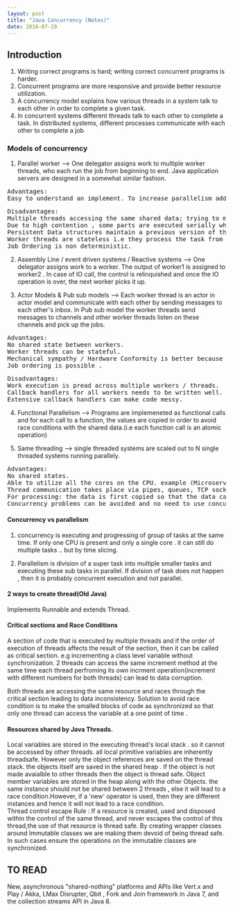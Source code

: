```yaml
---
layout: post
title: "Java Concurrency (Notes)"
date: 2016-07-29
---
```

## Introduction

1. Writing correct programs is hard; writing correct concurrent programs is harder.
2. Concurrent programs are more responsive and provide better resource utilization. 
3. A concurrency model explains how various threads in a system talk to each other in order to complete a given task.
4. In concurrent systems different threads talk to each other to complete a task. In distributed systems, different processes communicate with each other to complete a job 

### Models of concurrency

1. Parallel worker --> One delegator assigns work to multiple worker threads, who each run the job from beginning to end. Java application servers are designed in a somewhat similar fashion.
<pre>Advantages:<br>Easy to understand an implement. To increase parallelism add more workers (threads)</pre>
<pre>Disadvantages:<br>Multiple threads accessing the same shared data; trying to modify the same shared space can lead to data inconsistency.<br>Due to high contention , some parts are executed serially which defeats the purpose of concurrency.  <br>Persistent Data structures maintain a previous version of the data , but managability soon becomes an issue. <br>Worker threads are stateless i.e they process the task from the beginning every time. <br>Job Ordering is non deterministic.</pre>

2. Assembly Line / event driven systems / Reactive systems --> One delegator assigns work to a worker. The output of worker1 is assigned to worker2 . In case of IO call, the control is relinquished and once the IO operation is over, the next worker picks it up.

3. Actor Models & Pub sub models --> Each worker thread is an actor in actor model and communicate with each other by sending messages to each other's inbox. In Pub sub model the worker threads send messages to channels and other worker threads listen on these channels and pick up the jobs. 
<pre>Advantages:<br>No shared state between workers. <br>Worker threads can be stateful.<br>Mechanical sympathy / Hardware Conformity is better because we are esentially writing programs as though they are all single threaded applications .<br>Job ordering is possible . </pre>
<pre>Disadvantages:<br>Work execution is pread across multiple workers / threads.<br>Callback handlers for all workers needs to be written well.<br>Extensive callback handlers can make code messy.</pre>

4. Functional Parallelism --> Programs are implemeneted as functional calls and for each call to a function, the values are copied in order to avoid race conditions with the shared data.(i.e each function call is an atomic operation)

5. Same threading --> single threaded systems are scaled out to N single threaded systems running parallely. 
<pre>Advantages:<br>No shared states.<br>Able to utilize all the cores on the CPU. example (Microservices).<br>Thread communication takes place via pipes, queues, TCP sockets, message passing etc.<br>For processing: the data is first copied so that the data cannot be changed while another thread i working on it.<br>Concurrency problems can be avoided and no need to use concurrent data structures. </pre>

#### Concurrency vs parallelism 

1. concurrency is executing and progressing of group of tasks at the same time. If only one CPU is present and only a single core . it can still do multiple tasks .. but by time slicing.<br>

2. Parallelism is division of a super task into multiple smaller tasks and executing these sub tasks in parallel. If division of task does not happen , then it is probably concurrent execution and not parallel.

#### 2 ways to create thread(Old Java)

Implements Runnable and extends Thread. 

#### Critical sections and Race Conditions

A section of code that is executed by multiple threads and if the order of execution of threads affects the result of the section, then it can be called as critical section. e.g incrementing a class level variable without synchronization. 2 threads can access the same increment method at the same time each thread perfroming its own incrment operation(increment with different numbers for both threads) can lead to data corruption. 

Both threads are accessing the same resource and races through the critical section leading to data inconsistency. 
Solution to avoid race condition is to make the smalled blocks of code as synchronized so that only one thread can access the variable at a one point of time . 

#### Resources shared by Java Threads. 

Local variables are stored in the executing thread's local stack . so it cannot be accessed by other threads. all local primitive variables are inherently threadsafe. However only the object references are saved on the thread stack. the objects itself are saved in the shared heap . If the object is not made avaialble to other threads then the object is thread safe. 
Object member variables are stored in the heap along with the other Objects. the same instance should not be shared between 2 threads , else it will lead to a race condition.However, if a 'new' operator is used, then they are different instances and hence it will not lead to a race condition.   
Thread control escape Rule : If a resource is created, used and disposed within the control of the same thread, and never escapes the control of this thread,the use of that resource is thread safe.
By creating wrapper classes around Immutable classes we are making them devoid of being thread safe. In such cases ensure the operations on the immutable classes are synchronized. 

## TO READ
  New, asynchronous "shared-nothing" platforms and APIs like Vert.x and Play / Akka, LMax Disrupter, Qbit , Fork and Join framework in Java 7, and the collection streams API in Java 8. 
